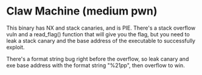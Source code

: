 # Claw Machine (medium pwn)
This binary has NX and stack canaries, and is PIE.  There's a stack overflow vuln and a read_flag() function that will give you the flag, but you need to leak a stack canary and the base address of the executable to successfully exploit. 

There's a format string bug right before the overflow, so leak canary and exe base address with the format string "%21$p%23$p", then overflow to win.

